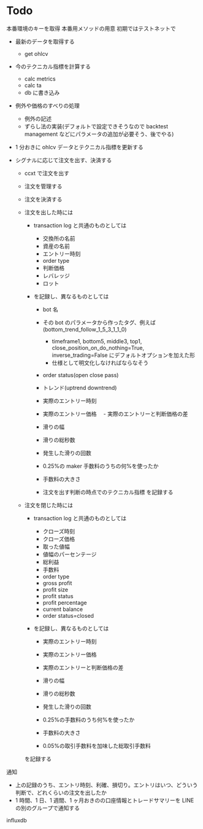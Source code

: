 # Todo

本番環境のキーを取得
本番用メソッドの用意
初期ではテストネットで

- 最新のデータを取得する
  - get ohlcv
- 今のテクニカル指標を計算する
  - calc metrics
  - calc ta
  - db に書き込み
- 例外や価格のすべりの処理
  - 例外の記述
  - ずらし法の実装(デフォルトで設定できそうなので backtest management などにパラメータの追加が必要そう、後でやる)
- 1 分おきに ohlcv データとテクニカル指標を更新する
- シグナルに応じて注文を出す、決済する

  - ccxt で注文を出す
  - 注文を管理する
  - 注文を決済する

  - 注文を出した時には

    - transaction log と共通のものとしては
      - 交換所の名前
      - 資産の名前
      - エントリー時刻
      - order type
      - 判断価格
      - レバレッジ
      - ロット
    - を記録し、異なるものとしては

      - bot 名
      - その bot のパラメータから作ったタグ、例えば(bottom_trend_follow_1_5_3_1_1_0)
        - timeframe1, bottom5, middle3, top1, close_position_on_do_nothing=True, inverse_trading=False
          にデフォルトオプションを加えた形
        - 仕様として明文化しなければならなそう
      - order status(open close pass)
      - トレンド(uptrend downtrend)
      - 実際のエントリー時刻
      - 実際のエントリー価格
        　- 実際のエントリーと判断価格の差
      - 滑りの幅
      - 滑りの総秒数
      - 発生した滑りの回数
      - 0.25%の maker 手数料のうちの何%を使ったか
      - 手数料の大きさ

      - 注文を出す判断の時点でのテクニカル指標
        を記録する

  - 注文を閉じた時には

    - transaction log と共通のものとしては
      - クローズ時刻
      - クローズ価格
      - 取った値幅
      - 値幅のパーセンテージ
      - 総利益
      - 手数料
      - order type
      - gross profit
      - profit size
      - profit status
      - profit percentage
      - current balance
      - order status=closed
    - を記録し、異なるものとしては

      - 実際のエントリー時刻
      - 実際のエントリー価格
      - 実際のエントリーと判断価格の差
      - 滑りの幅
      - 滑りの総秒数
      - 発生した滑りの回数
      - 0.25%の手数料のうち何%を使ったか
      - 手数料の大きさ

      - 0.05%の取引手数料を加味した総取引手数料

    を記録する

通知

- 上の記録のうち、エントリ時刻、利確、損切り。エントリはいつ、どういう判断で、どれくらいの注文を出したか
- 1 時間、1 日、1 週間、1 ヶ月おきのの口座情報とトレードサマリーを LINE の別のグループで通知する

influxdb
